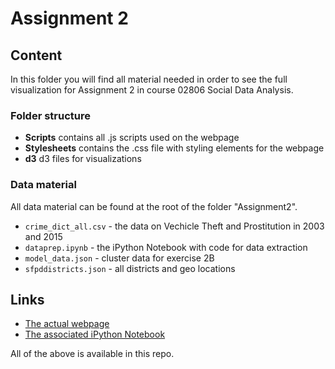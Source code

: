# Assignment 2
## Content
In this folder you will find all material needed in order to see the full visualization for Assignment 2 in course 02806 Social Data Analysis.

### Folder structure
* **Scripts** contains all .js scripts used on the webpage
* **Stylesheets** contains the .css file with styling elements for the webpage
* **d3** d3 files for visualizations  

### Data material
All data material can be found at the root of the folder "Assignment2". 
* ``crime_dict_all.csv`` - the data on Vechicle Theft and Prostitution in 2003 and 2015 
* ``dataprep.ipynb`` - the iPython Notebook with code for data extraction
* ``model_data.json`` - cluster data for exercise 2B
* ``sfpddistricts.json`` - all districts and geo locations

## Links

* [The actual webpage](https://frksteenhoff.github.io/Assignment2/exercises.html)
* [The associated iPython Notebook](https://github.com/frksteenhoff/frksteenhoff.github.io/blob/a03d1bc2faef936dcc2c14b3917e79b57ec204f0/Assignment2/dataprep.ipynb)

All of the above is available in this repo.
